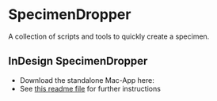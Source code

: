 # SpecimenDropper

A collection of scripts and tools to quickly create a specimen.

## InDesign SpecimenDropper
* Download the standalone Mac-App here:
* See [this readme file](https://github.com/AlphabetType/SpecimenDropper/blob/master/dropToInDesign/Readme.md) for further instructions
